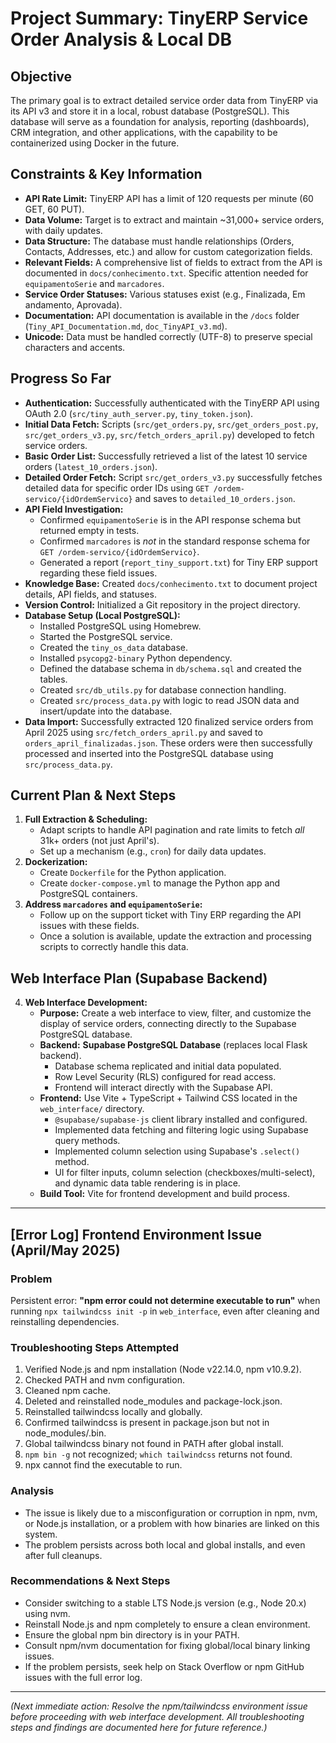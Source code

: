 # Project Summary: TinyERP Service Order Analysis & Local DB

## Objective
The primary goal is to extract detailed service order data from TinyERP via its API v3 and store it in a local, robust database (PostgreSQL). This database will serve as a foundation for analysis, reporting (dashboards), CRM integration, and other applications, with the capability to be containerized using Docker in the future.

## Constraints & Key Information
- **API Rate Limit:** TinyERP API has a limit of 120 requests per minute (60 GET, 60 PUT).
- **Data Volume:** Target is to extract and maintain ~31,000+ service orders, with daily updates.
- **Data Structure:** The database must handle relationships (Orders, Contacts, Addresses, etc.) and allow for custom categorization fields.
- **Relevant Fields:** A comprehensive list of fields to extract from the API is documented in `docs/conhecimento.txt`. Specific attention needed for `equipamentoSerie` and `marcadores`.
- **Service Order Statuses:** Various statuses exist (e.g., Finalizada, Em andamento, Aprovada).
- **Documentation:** API documentation is available in the `/docs` folder (`Tiny_API_Documentation.md`, `doc_TinyAPI_v3.md`).
- **Unicode:** Data must be handled correctly (UTF-8) to preserve special characters and accents.

## Progress So Far
- **Authentication:** Successfully authenticated with the TinyERP API using OAuth 2.0 (`src/tiny_auth_server.py`, `tiny_token.json`).
- **Initial Data Fetch:** Scripts (`src/get_orders.py`, `src/get_orders_post.py`, `src/get_orders_v3.py`, `src/fetch_orders_april.py`) developed to fetch service orders.
- **Basic Order List:** Successfully retrieved a list of the latest 10 service orders (`latest_10_orders.json`).
- **Detailed Order Fetch:** Script `src/get_orders_v3.py` successfully fetches detailed data for specific order IDs using `GET /ordem-servico/{idOrdemServico}` and saves to `detailed_10_orders.json`.
- **API Field Investigation:**
    - Confirmed `equipamentoSerie` is in the API response schema but returned empty in tests.
    - Confirmed `marcadores` is *not* in the standard response schema for `GET /ordem-servico/{idOrdemServico}`.
    - Generated a report (`report_tiny_support.txt`) for Tiny ERP support regarding these field issues.
- **Knowledge Base:** Created `docs/conhecimento.txt` to document project details, API fields, and statuses.
- **Version Control:** Initialized a Git repository in the project directory.
- **Database Setup (Local PostgreSQL):**
    - Installed PostgreSQL using Homebrew.
    - Started the PostgreSQL service.
    - Created the `tiny_os_data` database.
    - Installed `psycopg2-binary` Python dependency.
    - Defined the database schema in `db/schema.sql` and created the tables.
    - Created `src/db_utils.py` for database connection handling.
    - Created `src/process_data.py` with logic to read JSON data and insert/update into the database.
- **Data Import:** Successfully extracted 120 finalized service orders from April 2025 using `src/fetch_orders_april.py` and saved to `orders_april_finalizadas.json`. These orders were then successfully processed and inserted into the PostgreSQL database using `src/process_data.py`.

## Current Plan & Next Steps

1.  **Full Extraction & Scheduling:**
    *   Adapt scripts to handle API pagination and rate limits to fetch *all* 31k+ orders (not just April's).
    *   Set up a mechanism (e.g., `cron`) for daily data updates.
2.  **Dockerization:**
    *   Create `Dockerfile` for the Python application.
    *   Create `docker-compose.yml` to manage the Python app and PostgreSQL containers.
3.  **Address `marcadores` and `equipamentoSerie`:**
    *   Follow up on the support ticket with Tiny ERP regarding the API issues with these fields.
    *   Once a solution is available, update the extraction and processing scripts to correctly handle this data.

## Web Interface Plan (Supabase Backend)

4.  **Web Interface Development:**
    *   **Purpose:** Create a web interface to view, filter, and customize the display of service orders, connecting directly to the Supabase PostgreSQL database.
    *   **Backend:** **Supabase PostgreSQL Database** (replaces local Flask backend).
        *   Database schema replicated and initial data populated.
        *   Row Level Security (RLS) configured for read access.
        *   Frontend will interact directly with the Supabase API.
    *   **Frontend:** Use Vite + TypeScript + Tailwind CSS located in the `web_interface/` directory.
        *   `@supabase/supabase-js` client library installed and configured.
        *   Implemented data fetching and filtering logic using Supabase query methods.
        *   Implemented column selection using Supabase's `.select()` method.
        *   UI for filter inputs, column selection (checkboxes/multi-select), and dynamic data table rendering is in place.
    *   **Build Tool:** Vite for frontend development and build process.

---

## [Error Log] Frontend Environment Issue (April/May 2025)

### Problem
Persistent error: **"npm error could not determine executable to run"** when running `npx tailwindcss init -p` in `web_interface`, even after cleaning and reinstalling dependencies.

### Troubleshooting Steps Attempted
1. Verified Node.js and npm installation (Node v22.14.0, npm v10.9.2).
2. Checked PATH and nvm configuration.
3. Cleaned npm cache.
4. Deleted and reinstalled node_modules and package-lock.json.
5. Reinstalled tailwindcss locally and globally.
6. Confirmed tailwindcss is present in package.json but not in node_modules/.bin.
7. Global tailwindcss binary not found in PATH after global install.
8. `npm bin -g` not recognized; `which tailwindcss` returns not found.
9. npx cannot find the executable to run.

### Analysis
- The issue is likely due to a misconfiguration or corruption in npm, nvm, or Node.js installation, or a problem with how binaries are linked on this system.
- The problem persists across both local and global installs, and even after full cleanups.

### Recommendations & Next Steps
- Consider switching to a stable LTS Node.js version (e.g., Node 20.x) using nvm.
- Reinstall Node.js and npm completely to ensure a clean environment.
- Ensure the global npm bin directory is in your PATH.
- Consult npm/nvm documentation for fixing global/local binary linking issues.
- If the problem persists, seek help on Stack Overflow or npm GitHub issues with the full error log.

---

*(Next immediate action: Resolve the npm/tailwindcss environment issue before proceeding with web interface development. All troubleshooting steps and findings are documented here for future reference.)*
